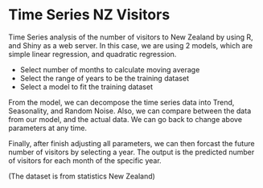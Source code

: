# Time Series NZ Visitors

Time Series analysis of the number of visitors to New Zealand by using R, and Shiny as a web server. In this case, we are using 2 models, which are simple linear regression, and quadratic regression.

- Select number of months to calculate moving average
- Select the range of years to be the training dataset
- Select a model to fit the training dataset

From the model, we can decompose the time series data into Trend, Seasonality, and Random Noise. Also, we can compare between the data from our model, and the actual data. We can go back to change above parameters at any time.

Finally, after finish adjusting all parameters, we can then forcast the future number of visitors by selecting a year. The output is the predicted number of visitors for each month of the specific year.

(The dataset is from statistics New Zealand)
